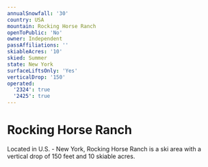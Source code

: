 ```yaml
---
annualSnowfall: '30'
country: USA
mountain: Rocking Horse Ranch
openToPublic: 'No'
owner: Independent
passAffiliations: ''
skiableAcres: '10'
skied: Summer
state: New York
surfaceLiftsOnly: 'Yes'
verticalDrop: '150'
operated:
  '2324': true
  '2425': true
---
```



# Rocking Horse Ranch

Located in U.S. - New York, Rocking Horse Ranch is a ski area with a vertical drop of 150 feet and 10 skiable acres.
